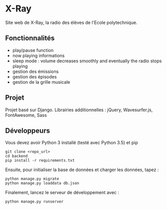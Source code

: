 # X-Ray

Site web de X-Ray, la radio des élèves de l'Ecole polytechnique.

## Fonctionnalités
- play/pause function
- now playing informations
- sleep mode : volume decreases smoothly and eventually the radio stops playing
- gestion des émissions
- gestion des épisodes
- gestion de la grille musicale

## Projet

Projet basé sur Django.
Librairies additionnelles : jQuery, Wavesurfer.js, FontAwesome, Sass


## Développeurs

Vous devez avoir Python 3 installé (testé avec Python 3.5) et pip
```
git clone <repo_url>
cd backend
pip install -r requirements.txt
```
Ensuite, pour initialiser la base de données et charger les données, tapez :
```
python manage.py migrate
python manage.py loaddata db.json
```
Finalement, lancez le serveur de développement avec :
```
python manage.py runserver
```
